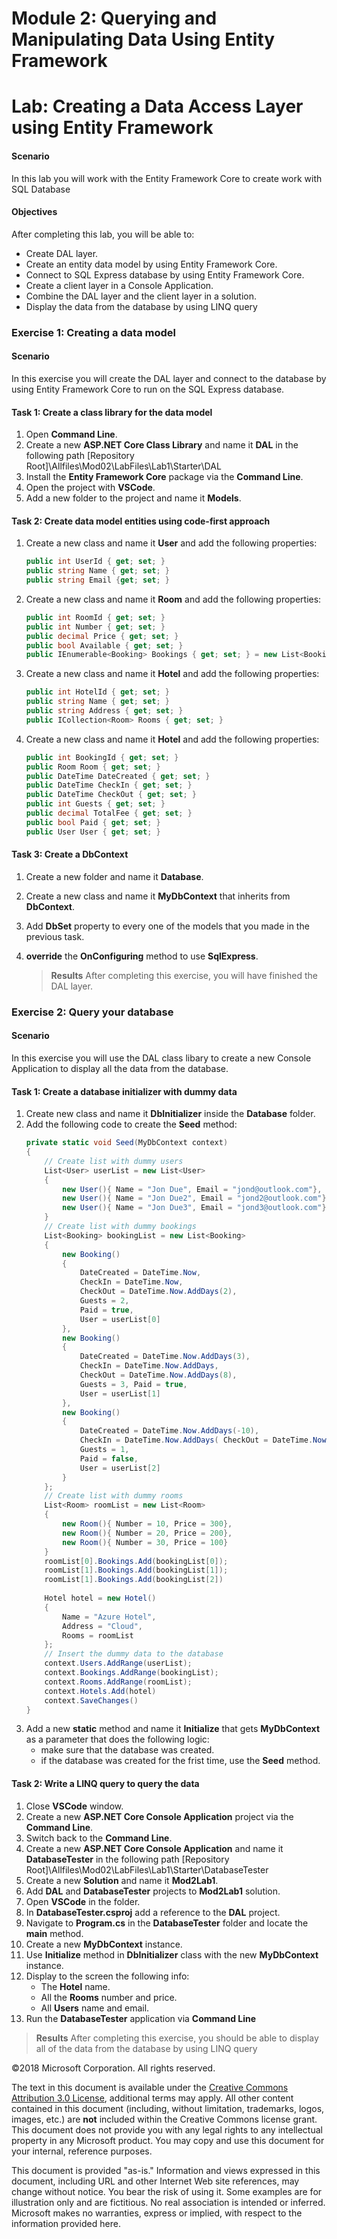 
# Module 2: Querying and Manipulating Data Using Entity Framework

# Lab: Creating a Data Access Layer using Entity Framework 

#### Scenario

In this lab you will work with the Entity Framework Core to create work with SQL Database 

#### Objectives

After completing this lab, you will be able to:

- Create DAL layer.
- Create an entity data model by using Entity Framework Core.
- Connect to SQL Express database by using Entity Framework Core.
- Create a client layer in a Console Application.
- Combine the DAL layer and the client layer in a solution.
- Display the data from the database by using LINQ query

### Exercise 1: Creating a data model

#### Scenario

In this exercise you will create the DAL layer and connect to the database by using Entity Framework Core
to run on the SQL Express database.

#### Task 1: Create a class library for the data model

1. Open **Command Line**.
2. Create a new **ASP.NET Core Class Library** and name it **DAL** in the following path [Repository Root]\Allfiles\Mod02\LabFiles\Lab1\Starter\DAL
3. Install the  **Entity Framework Core** package via the **Command Line**.
4. Open the project with **VSCode**.
5. Add a new folder to the project and name it **Models**.

#### Task 2: Create data model entities using code-first approach

1. Create a new class and name it **User** and add the following properties:
    ```cs
    public int UserId { get; set; }
    public string Name { get; set; }
    public string Email {get; set; }
    ```
2. Create a new class and name it **Room** and add the following properties:
    ```cs
    public int RoomId { get; set; }
    public int Number { get; set; }
    public decimal Price { get; set; }
    public bool Available { get; set; }
    public IEnumerable<Booking> Bookings { get; set; } = new List<Booking>();
    ```
3. Create a new class and name it **Hotel** and add the following properties:
    ```cs 
    public int HotelId { get; set; }
    public string Name { get; set; }
    public string Address { get; set; }
    public ICollection<Room> Rooms { get; set; }
    ```
4. Create a new class and name it **Hotel** and add the following properties:
    ```cs
    public int BookingId { get; set; }
    public Room Room { get; set; }
    public DateTime DateCreated { get; set; }
    public DateTime CheckIn { get; set; }
    public DateTime CheckOut { get; set; }
    public int Guests { get; set; }
    public decimal TotalFee { get; set; }
    public bool Paid { get; set; }
    public User User { get; set; }
    ```

#### Task 3: Create a DbContext

1. Create a new folder and name it **Database**.
2. Create a new class and name it **MyDbContext** that inherits from **DbContext**.
3. Add **DbSet** property to every one of the models that you made in the previous task.
4. **override** the **OnConfiguring** method to use **SqlExpress**. 

   >**Results** After completing this exercise, you will have finished the DAL layer. 

### Exercise 2: Query your database

#### Scenario

In this exercise you will use the DAL class libary to create a new Console Application
to display all the data from the database.


#### Task 1: Create a database initializer with dummy data

1. Create new class and name it **DbInitializer** inside the **Database** folder.
2. Add the following code to create the **Seed** method:
    ```cs
    private static void Seed(MyDbContext context)
    {
        // Create list with dummy users 
        List<User> userList = new List<User>
        {
            new User(){ Name = "Jon Due", Email = "jond@outlook.com"},
            new User(){ Name = "Jon Due2", Email = "jond2@outlook.com"},
            new User(){ Name = "Jon Due3", Email = "jond3@outlook.com"}
        }   
        // Create list with dummy bookings 
        List<Booking> bookingList = new List<Booking>
        {
            new Booking()
            { 
                DateCreated = DateTime.Now, 
                CheckIn = DateTime.Now,
                CheckOut = DateTime.Now.AddDays(2),
                Guests = 2, 
                Paid = true, 
                User = userList[0]
            },
            new Booking()
            { 
                DateCreated = DateTime.Now.AddDays(3),
                CheckIn = DateTime.Now.AddDays,
                CheckOut = DateTime.Now.AddDays(8), 
                Guests = 3, Paid = true, 
                User = userList[1]
            },
            new Booking()  
            { 
                DateCreated = DateTime.Now.AddDays(-10), 
                CheckIn = DateTime.Now.AddDays( CheckOut = DateTime.Now.AddDays(11),
                Guests = 1, 
                Paid = false, 
                User = userList[2]
            }
        };
        // Create list with dummy rooms
        List<Room> roomList = new List<Room>
        {
            new Room(){ Number = 10, Price = 300},
            new Room(){ Number = 20, Price = 200},
            new Room(){ Number = 30, Price = 100}
        }   
        roomList[0].Bookings.Add(bookingList[0]);
        roomList[1].Bookings.Add(bookingList[1]);
        roomList[1].Bookings.Add(bookingList[2])
            
        Hotel hotel = new Hotel()
        {
            Name = "Azure Hotel",
            Address = "Cloud",
            Rooms = roomList
        };
        // Insert the dummy data to the database
        context.Users.AddRange(userList);
        context.Bookings.AddRange(bookingList);
        context.Rooms.AddRange(roomList);
        context.Hotels.Add(hotel)   
        context.SaveChanges()   
    }
    ```
3. Add a new **static** method and name it **Initialize** that gets **MyDbContext** as a parameter that does the following logic:
    - make sure that the database was created. 
    - if the database was created for the frist time, use the **Seed** method.

#### Task 2: Write a LINQ query to query the data

1. Close **VSCode** window.
2. Create a new **ASP.NET Core Console Application** project via the **Command Line**.
3. Switch back to the **Command Line**.
4. Create a new **ASP.NET Core Console Application** and name it **DatabaseTester** in the following path [Repository Root]\Allfiles\Mod02\LabFiles\Lab1\Starter\DatabaseTester
5. Create a new **Solution** and name it **Mod2Lab1**.
6. Add **DAL** and **DatabaseTester** projects to **Mod2Lab1** solution.
7. Open **VSCode** in the folder.
8. In **DatabaseTester.csproj** add a reference to the **DAL** project.
9. Navigate to **Program.cs** in the **DatabaseTester** folder and locate the **main** method.
10. Create a new **MyDbContext** instance.
11. Use **Initialize** method in **DbInitializer** class with the new **MyDbContext** instance.
12. Display to the screen the following info:
    - The **Hotel** name.
    - All the **Rooms** number and price.
    - All **Users** name and email.
13. Run the **DatabaseTester** application via **Command Line**

   >**Results** After completing this exercise, you should be able to display all of the data from the database by using LINQ query

©2018 Microsoft Corporation. All rights reserved.

The text in this document is available under the  [Creative Commons Attribution 3.0 License](https://creativecommons.org/licenses/by/3.0/legalcode), additional terms may apply. All other content contained in this document (including, without limitation, trademarks, logos, images, etc.) are  **not**  included within the Creative Commons license grant. This document does not provide you with any legal rights to any intellectual property in any Microsoft product. You may copy and use this document for your internal, reference purposes.

This document is provided &quot;as-is.&quot; Information and views expressed in this document, including URL and other Internet Web site references, may change without notice. You bear the risk of using it. Some examples are for illustration only and are fictitious. No real association is intended or inferred. Microsoft makes no warranties, express or implied, with respect to the information provided here.
